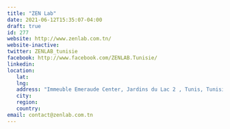 ```yaml
---
title: "ZEN Lab"
date: 2021-06-12T15:35:07-04:00
draft: true
id: 277
website: http://www.zenlab.com.tn/
website-inactive: 
twitter: ZENLAB_tunisie
facebook: http://www.facebook.com/ZENLAB.Tunisie/
linkedin: 
location: 
   lat: 
   lng: 
   address: "Immeuble Emeraude Center, Jardins du Lac 2 , Tunis, Tunisie"
   city: 
   region: 
   country: 
email: contact@zenlab.com.tn
---
```


